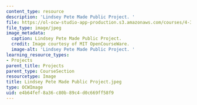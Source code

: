 ```yaml
---
content_type: resource
description: 'Lindsey Pete Made Public Project. '
file: https://ol-ocw-studio-app-production.s3.amazonaws.com/courses/4-301-introduction-to-the-visual-arts-spring-2007/e4b64fef8a36c80b89c4d0c669ff58f9_LindseyPeteMadePublicProject.jpeg
file_type: image/jpeg
image_metadata:
  caption: Lindsey Pete Made Public Project.
  credit: Image courtesy of MIT OpenCourseWare.
  image-alt: 'Lindsey Pete Made Public Project. '
learning_resource_types:
- Projects
parent_title: Projects
parent_type: CourseSection
resourcetype: Image
title: Lindsey Pete Made Public Project.jpeg
type: OCWImage
uid: e4b64fef-8a36-c80b-89c4-d0c669ff58f9
---
```

